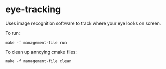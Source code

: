 # eye-tracking
Uses image recognition software to track where your eye looks on screen.

To run:

	make -f management-file run


To clean up annoying cmake files:

	make -f management-file clean
